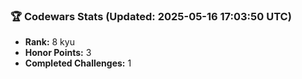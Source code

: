 ### 🏆 Codewars Stats (Updated: 2025-05-16 17:03:50 UTC)

- **Rank:** 8 kyu
- **Honor Points:** 3
- **Completed Challenges:** 1
